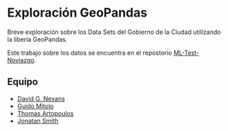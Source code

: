 # Exploración GeoPandas

Breve exploración sobre los Data Sets del Gobierno de la Ciudad utilizando la libería GeoPandas. 

Este trabajo sobre los datos se encuentra en el repostorio [ML-Test-Noviazgo](https://github.com/thomasartopoulos/ml-test-noviazgo). 

## Equipo

* [David G. Nexans](https://github.com/cnexans)
* [Guido Mitolo](https://github.com/guidomitolo)
* [Thomas Artopoulos](https://github.com/thomasartopoulos)
* [Jonatan Smith](https://github.com/John31991)


